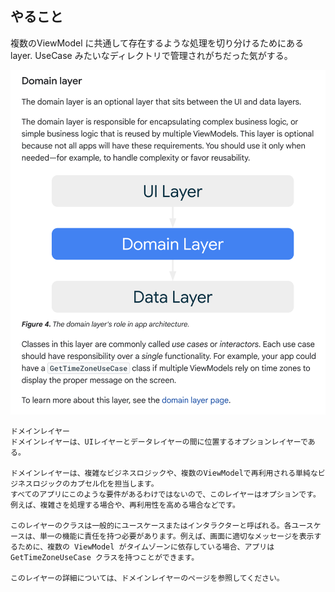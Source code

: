 ## やること

複数のViewModel に共通して存在するような処理を切り分けるためにある layer.
UseCase みたいなディレクトリで管理されがちだった気がする。

![img.png](img.png)

```text
ドメインレイヤー
ドメインレイヤーは、UIレイヤーとデータレイヤーの間に位置するオプションレイヤーである。

ドメインレイヤーは、複雑なビジネスロジックや、複数のViewModelで再利用される単純なビジネスロジックのカプセル化を担当します。
すべてのアプリにこのような要件があるわけではないので、このレイヤーはオプションです。例えば、複雑さを処理する場合や、再利用性を高める場合などです。

このレイヤーのクラスは一般的にユースケースまたはインタラクターと呼ばれる。各ユースケースは、単一の機能に責任を持つ必要があります。例えば、画面に適切なメッセージを表示するために、複数の ViewModel がタイムゾーンに依存している場合、アプリは GetTimeZoneUseCase クラスを持つことができます。

このレイヤーの詳細については、ドメインレイヤーのページを参照してください。

```
